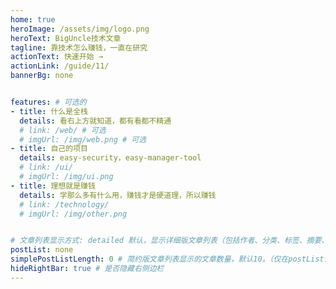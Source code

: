 ```yaml
---
home: true
heroImage: /assets/img/logo.png
heroText: BigUncle技术文章
tagline: 靠技术怎么赚钱，一直在研究
actionText: 快速开始 →
actionLink: /guide/11/
bannerBg: none


features: # 可选的
- title: 什么是全栈
  details: 看右上方就知道，都有看都不精通
  # link: /web/ # 可选
  # imgUrl: /img/web.png # 可选
- title: 自己的项目
  details: easy-security，easy-manager-tool
  # link: /ui/
  # imgUrl: /img/ui.png
- title: 理想就是赚钱
  details: 学那么多有什么用，赚钱才是硬道理，所以赚钱
  # link: /technology/
  # imgUrl: /img/other.png


# 文章列表显示方式: detailed 默认，显示详细版文章列表（包括作者、分类、标签、摘要、分页等）| simple => 显示简约版文章列表（仅标题和日期）| none 不显示文章列表
postList: none
simplePostListLength: 0 # 简约版文章列表显示的文章数量，默认10。（仅在postList设置为simple时生效）
hideRightBar: true # 是否隐藏右侧边栏
---
```

